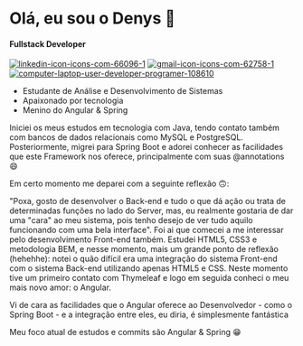 # Olá, eu sou o Denys 👋
<h4>Fullstack Developer</h4>


<a href="https://www.linkedin.com/in/denyslerroan/" target="_blank"><img src="https://i.ibb.co/wwbJ7nt/linkedin-icon-icons-com-66096-1.png" alt="linkedin-icon-icons-com-66096-1" border="0"></a>
<a href="mailto:d.lerroan@gmail.com" target="_blank"><img src="https://i.ibb.co/7SMXdHv/gmail-icon-icons-com-62758-1.png" alt="gmail-icon-icons-com-62758-1" border="0"></a>
<a href="https://dlerroan.netlify.app/" target="_blank"><img src="https://i.ibb.co/ZJyQBj6/computer-laptop-user-developer-programer-108610.png" alt="computer-laptop-user-developer-programer-108610" border="0"></a>
<!--
**DenysFerreira/DenysFerreira** is a ✨ _special_ ✨ repository because its `README.md` (this file) appears on your GitHub profile.

Here are some ideas to get you started:

- 🔭 I’m currently working on ...
- 🌱 I’m currently learning ...
- 👯 I’m looking to collaborate on ...
- 🤔 I’m looking for help with ...
- 💬 Ask me about ...
- 📫 How to reach me: ...
- 😄 Pronouns: ...
- ⚡ Fun fact: ...
-->

- Estudante de Análise e Desenvolvimento de Sistemas
- Apaixonado por tecnologia
- Menino do Angular & Spring

Iniciei os meus estudos em tecnologia com Java, tendo contato também com bancos de dados relacionais como MySQL e PostgreSQL. Posteriormente, migrei para Spring Boot e adorei conhecer as facilidades que este Framework nos oferece, principalmente com suas @annotations 😄

Em certo momento me deparei com a seguinte reflexão 🙃: 

"Poxa, gosto de desenvolver o Back-end e tudo o que dá ação ou trata de determinadas funções no lado do Server, mas, eu realmente gostaria de dar uma "cara" ao meu sistema, pois tenho desejo de ver tudo aquilo funcionando com uma bela interface".
Foi ai que comecei a me interessar pelo desenvolvimento Front-end também. Estudei HTML5, CSS3 e metodologia BEM, e nesse momento, mais um grande ponto de reflexão (hehehhe): notei o quão difícil era uma integração do sistema Front-end com o sistema Back-end utilizando apenas HTML5 e CSS. Neste momento tive um primeiro contato com Thymeleaf e logo em seguida conheci o meu mais novo amor: o Angular.

Vi de cara as facilidades que o Angular oferece ao Desenvolvedor - como o Spring Boot - e a integração entre eles, eu diria, é simplesmente fantástica

Meu foco atual de estudos e commits são Angular & Spring 😁
